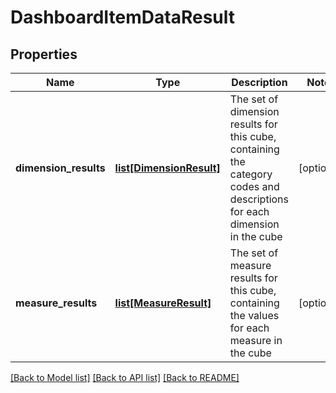 # DashboardItemDataResult

## Properties
Name | Type | Description | Notes
------------ | ------------- | ------------- | -------------
**dimension_results** | [**list[DimensionResult]**](DimensionResult.md) | The set of dimension results for this cube, containing the category codes and descriptions for each dimension in the cube | [optional] 
**measure_results** | [**list[MeasureResult]**](MeasureResult.md) | The set of measure results for this cube, containing the values for each measure in the cube | [optional] 

[[Back to Model list]](../README.md#documentation-for-models) [[Back to API list]](../README.md#documentation-for-api-endpoints) [[Back to README]](../README.md)


